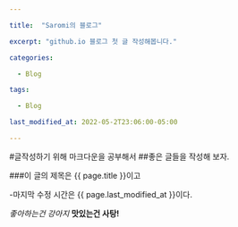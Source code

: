 ```yaml
---

title:  "Saromi의 블로그"

excerpt: "github.io 블로그 첫 글 작성해봅니다."

categories:

  - Blog

tags:

  - Blog

last_modified_at: 2022-05-2T23:06:00-05:00

---
```


#글작성하기 위해 마크다운을 공부해서 
##좋은 글들을 작성해 보자.

###이 글의 제목은 {{ page.title }}이고

-마지막 수정 시간은 {{ page.last_modified_at }}이다.

_좋아하는건 강아지_
**맛있는건 사탕!**
